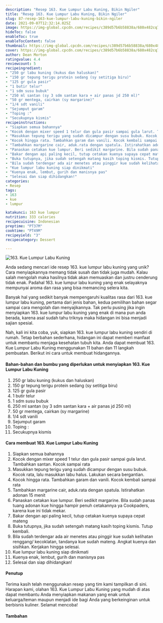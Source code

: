 ```yaml
---
description: "Resep 163. Kue Lumpur Labu Kuning, Bikin Ngiler"
title: "Resep 163. Kue Lumpur Labu Kuning, Bikin Ngiler"
slug: 87-resep-163-kue-lumpur-labu-kuning-bikin-ngiler
date: 2021-09-07T12:32:14.025Z
image: https://img-global.cpcdn.com/recipes/c389d57b6b58838a/680x482cq70/163-kue-lumpur-labu-kuning-foto-resep-utama.jpg
hideToc: false
enableToc: true
enableTocContent: false
thumbnail: https://img-global.cpcdn.com/recipes/c389d57b6b58838a/680x482cq70/163-kue-lumpur-labu-kuning-foto-resep-utama.jpg
cover: https://img-global.cpcdn.com/recipes/c389d57b6b58838a/680x482cq70/163-kue-lumpur-labu-kuning-foto-resep-utama.jpg
author: Dean Morton
ratingvalue: 4.4
reviewcount: 5
recipeingredient:
- "250 gr labu kuning (kukus dan haluskan)"
- "150 gr tepung terigu protein sedang (sy setitiga biru)"
- "125 gr gula pasir"
- "1 butir telur"
- "1 sdm susu bubuk"
- "250 ml santan (sy 3 sdm santan kara + air panas jd 250 ml)"
- "50 gr mentega, cairkan (sy margarine)"
- "1/4 sdt vanili"
- "Sejumput garam"
- "Toping :"
- "Secukupnya kismis"
recipeinstructions:
- "Siapkan semua bahannya"
- "Kocok dengan mixer speed 1 telur dan gula pasir sampai gula larut. Tambahkan santan. Kocok sampai rata"
- "Masukkan tepung terigu yang sudah dicampur dengan susu bubuk. Kocok rata, lalu masukkan labu halus. Lakukan secara bergantian."
- "Kocok hingga rata. Tambahkan garam dan vanili. Kocok kembali sampai rata"
- "Tambahkan margarine cair, aduk.rata dengan spatula. Istirahatkan adonan 15 menit"
- "Panaskan cetakan kue lumpur. Beri sedikit margarine. Bila sudah panas tuang adonan kue hingga hampir penuh cetakannya ya Cookpaders, karena kue ini tidak mekar."
- "Bakar dengan api paling kecil, tutup cetakan kuenya supaya cepat mateng"
- "Buka tutupnya, jika sudah setengah matang kasih toping kismis. Tutup kembali."
- "Bila sudah terdengar ada air menetes atau pinggir kue sudah kelihatan renggang/ kecoklatan, tandanya kue sudah mateng. Angkat kuenya dan sisihkan. Kerjakan hingga selesai."
- "Kue lumpur labu kuning siap dinikmati"
- "Kuenya enak, lembut, gurih dan manisnya pas"
- "Selesai dan siap dihidangkan!"
categories:
- Resep
tags:
- 163
- kue
- lumpur

katakunci: 163 kue lumpur 
nutrition: 333 calories
recipecuisine: Indonesian
preptime: "PT37M"
cooktime: "PT49M"
recipeyield: "3"
recipecategory: Dessert

---
```



![163. Kue Lumpur Labu Kuning](https://img-global.cpcdn.com/recipes/c389d57b6b58838a/680x482cq70/163-kue-lumpur-labu-kuning-foto-resep-utama.jpg)

Anda sedang mencari ide resep 163. kue lumpur labu kuning yang unik? Cara menyiapkannya memang tidak susah dan tidak juga mudah. Kalau salah mengolah maka hasilnya tidak akan memuaskan dan justru cenderung tidak enak. Padahal 163. kue lumpur labu kuning yang enak selayaknya mempunyai aroma dan rasa yang bisa memancing selera kita.


Banyak hal yang sedikit banyak mempengaruhi kualitas rasa dari 163. kue lumpur labu kuning, pertama dari jenis bahan, kedua pemilihan bahan segar sampai cara mengolah dan menyajikannya. Tak perlu pusing jika ingin menyiapkan 163. kue lumpur labu kuning yang enak di mana pun anda berada, karena asal sudah tahu triknya maka hidangan ini bisa menjadi sajian spesial.


Nah, kali ini kita coba, yuk, siapkan 163. kue lumpur labu kuning sendiri di rumah. Tetap berbahan sederhana, hidangan ini dapat memberi manfaat untuk membantu menjaga kesehatan tubuh kita. Anda dapat membuat 163. Kue Lumpur Labu Kuning menggunakan 11 bahan dan 11 langkah pembuatan. Berikut ini cara untuk membuat hidangannya.

<!--inarticleads1-->

#### Bahan-bahan dan bumbu yang diperlukan untuk menyiapkan 163. Kue Lumpur Labu Kuning

1. 250 gr labu kuning (kukus dan haluskan)
1. 150 gr tepung terigu protein sedang (sy setitiga biru)
1. 125 gr gula pasir
1. 1 butir telur
1. 1 sdm susu bubuk
1. 250 ml santan (sy 3 sdm santan kara + air panas jd 250 ml)
1. 50 gr mentega, cairkan (sy margarine)
1. 1/4 sdt vanili
1. Sejumput garam
1. Toping :
1. Secukupnya kismis

<!--inarticleads2-->

#### Cara membuat 163. Kue Lumpur Labu Kuning

1. Siapkan semua bahannya
1. Kocok dengan mixer speed 1 telur dan gula pasir sampai gula larut. Tambahkan santan. Kocok sampai rata
1. Masukkan tepung terigu yang sudah dicampur dengan susu bubuk. Kocok rata, lalu masukkan labu halus. Lakukan secara bergantian.
1. Kocok hingga rata. Tambahkan garam dan vanili. Kocok kembali sampai rata
1. Tambahkan margarine cair, aduk.rata dengan spatula. Istirahatkan adonan 15 menit
1. Panaskan cetakan kue lumpur. Beri sedikit margarine. Bila sudah panas tuang adonan kue hingga hampir penuh cetakannya ya Cookpaders, karena kue ini tidak mekar.
1. Bakar dengan api paling kecil, tutup cetakan kuenya supaya cepat mateng
1. Buka tutupnya, jika sudah setengah matang kasih toping kismis. Tutup kembali.
1. Bila sudah terdengar ada air menetes atau pinggir kue sudah kelihatan renggang/ kecoklatan, tandanya kue sudah mateng. Angkat kuenya dan sisihkan. Kerjakan hingga selesai.
1. Kue lumpur labu kuning siap dinikmati
1. Kuenya enak, lembut, gurih dan manisnya pas
1. Selesai dan siap dihidangkan!

#### Penutup

Terima kasih telah menggunakan resep yang tim kami tampilkan di sini. Harapan kami, olahan 163. Kue Lumpur Labu Kuning yang mudah di atas dapat membantu Anda menyiapkan makanan yang enak untuk keluarga/teman maupun menjadi ide bagi Anda yang berkeinginan untuk berbisnis kuliner. Selamat mencoba!

#### Tambahan



